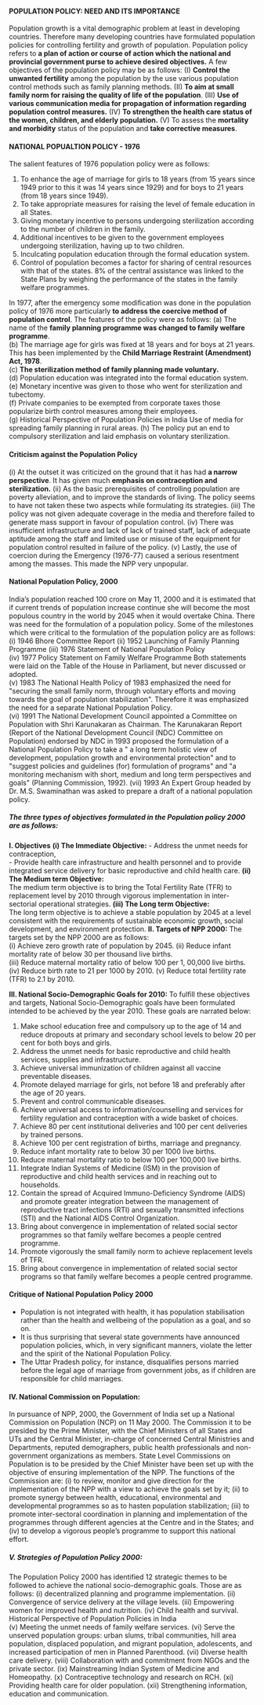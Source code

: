 #### POPULATION POLICY: NEED AND ITS  IMPORTANCE
Population growth is a vital demographic problem at least in developing countries. Therefore many developing countries have formulated population policies for controlling fertility and growth of population. Population policy refers to **a plan of action or course of action which the national and provincial government purse to achieve desired objectives.** A few objectives of the population policy may be as follows: 
(I)  **Control the unwanted fertility** among the population by the use various population control methods such as family planning methods. 
(II) **To aim at small family norm for raising the quality of life of the population**. 
(III) **Use of various communication media for propagation of information regarding population control measures.** 
(IV) **To strengthen the health care status of the women, children, and elderly population.** 
(V) To assess the **mortality and morbidity** status of the population and **take corrective measures**.  
#### NATIONAL POPUALTION POLICY - 1976 
The salient features of 1976 population policy were as follows:  
1. To enhance the age of marriage for girls to 18 years (from 15 years since 1949 prior to this it was 14 years since 1929) and for boys to 21 years (from 18 years since 1949).
2. To take appropriate measures for raising the level of female education in all States.
3. Giving monetary incentive to persons undergoing sterilization according to the number of children in the family. 
4. Additional incentives to be given to the government employees undergoing sterilization, having up to two children. 
5. Inculcating population education through the formal education system.
6. Control of population becomes a factor for sharing of central resources with that of the states. 8% of the central assistance was linked to the State Plans by weighing the performance of the states in the family welfare programmes. 

In 1977, after the emergency some modification was done in the population policy of 1976 more particularly **to address the coercive method of population control**. The features of the policy were as follows: 
(a) The name of the **family planning programme was changed to family welfare programme**.  
(b)  The marriage age for girls was fixed at 18 years and for boys at 21 years. This has been implemented by the **Child Marriage Restraint (Amendment) Act, 1978**.  
(c)  **The sterilization method of family planning made voluntary.**  
(d)  Population education was integrated into the formal education system.  
(e)  Monetary incentive was given to those who went for sterilization and tubectomy.  
(f)  Private companies to be exempted from corporate taxes those popularize birth control measures among their employees.  
(g)  Historical Perspective of Population Policies in India Use of media for spreading family planning in rural areas. 
(h)  The policy put an end to compulsory sterilization and laid emphasis on voluntary sterilization. 
#### Criticism against the Population Policy
(i) At the outset it was criticized on the ground that it has had **a narrow perspective**. It has given much **emphasis on contraception and sterilization.** 
(ii) As the basic prerequisites of controlling population are poverty alleviation, and to improve the standards of living. The policy seems to have not taken these two aspects while formulating its strategies. 
(iii) The policy was not given adequate coverage in the media and therefore failed to generate mass support in favour of population control. 
(iv) There was insufficient infrastructure and lack of lack of trained staff, lack of adequate aptitude among the staff and limited use or misuse of the equipment for population control resulted in failure of the policy. 
(v) Lastly, the use of coercion during the Emergency (1976-77) caused a serious resentment among the masses. This made the NPP very unpopular. 
#### National Population Policy, 2000 
India’s population reached 100 crore on May 11, 2000 and it is estimated that if current trends of population increase continue she will become the most populous country in the world by 2045 when it would overtake China. There was need for the formulation of a population policy. Some of the milestones which were critical to the formulation of the population policy are as follows: 
(i) 1946 Bhore Committee Report 
(ii) 1952 Launching of Family Planning Programme 
(iii) 1976 Statement of National Population Policy  
(iv) 1977 Policy Statement on Family Welfare Programme Both statements were laid on the Table of the House in Parliament, but never discussed or adopted.  
(v)  1983 The National Health Policy of 1983 emphasized the need for "securing the small family norm, through voluntary efforts and moving towards the goal of population stabilization". Therefore it was emphasized the need for a separate National Population Policy.  
(vi) 1991 The National Development Council appointed a Committee on Population with Shri Karunakaran as Chairman. The Karunakaran Report (Report of the National Development Council (NDC) Committee on Population) endorsed by NDC in 1993 proposed the formulation of a National Population Policy to take a " a long term holistic view of development, population growth and environmental protection" and to "suggest policies and guidelines (for) formulation of programs" and "a monitoring mechanism with short, medium and long term perspectives and goals" (Planning Commission, 1992). 
(vii) 1993 An Expert Group headed by Dr. M.S. Swaminathan was asked to prepare a draft of a national population policy. 
##### The three types of objectives formulated in the Population policy 2000 are as follows: 
**I. Objectives**
	**(i) The Immediate Objective:**
	- Address the unmet needs for contraception,  
	- Provide health care infrastructure and health personnel and to provide integrated service delivery for basic reproductive and child health care. 
	**(ii) The Medium term Objective:**  
	The medium term objective is to bring the Total Fertility Rate (TFR) to replacement level by 2010 through vigorous implementation in inter-sectorial operational strategies. 
	**(iii)  The Long term Objective:**  
	The long term objective is to achieve a stable population by 2045 at a level consistent with the requirements of sustainable economic growth, social development, and environment protection. 
**II. Targets of NPP 2000:** 
The targets set by the NPP 2000 are as follows:  
(i) Achieve zero growth rate of population by 2045.
(ii) Reduce infant mortality rate of below 30 per thousand live births.  
(iii) Reduce maternal mortality ratio of below 100 per 1, 00,000 live births. 
(iv) Reduce birth rate to 21 per 1000 by 2010. 
(v) Reduce total fertility rate (TFR) to 2.1 by 2010.

**III. National Socio-Demographic Goals for 2010:** 
To fulfill these objectives and targets, National Socio-Demographic goals have been formulated intended to be achieved by the year 2010. These goals are narrated below:   
1.  Make school education free and compulsory up to the age of 14 and reduce dropouts at primary and secondary school levels to below 20 per cent for both boys and girls. 
2. Address the unmet needs for basic reproductive and child health services, supplies and infrastructure.
3. Achieve universal immunization of children against all vaccine preventable diseases. 
4. Promote delayed marriage for girls, not before 18 and preferably after the age of 20 years.
5. Prevent and control communicable diseases. 
6. Achieve universal access to information/counselling and services for fertility regulation and contraception with a wide basket of choices. 
7. Achieve 80 per cent institutional deliveries and 100 per cent deliveries by trained persons. 
8. Achieve 100 per cent registration of births, marriage and pregnancy. 
9. Reduce infant mortality rate to below 30 per 1000 live births.  
10. Reduce maternal mortality ratio to below 100 per 100,000 live births. 
11. Integrate Indian Systems of Medicine (ISM) in the provision of reproductive and child health services and in reaching out to households. 
12. Contain the spread of Acquired Immuno-Deficiency Syndrome (AIDS) and promote greater integration between the management of reproductive tract infections (RTI) and sexually transmitted infections (STI) and the National AIDS Control Organization. 
13. Bring about convergence in implementation of related social sector programmes so that family welfare becomes a people centred programme. 
14. Promote vigorously the small family norm to achieve replacement levels of TFR. 
15. Bring about convergence in implementation of related social sector programs so that family welfare becomes a people centred programme. 
#### Critique of National Population Policy 2000
-  Population is not integrated with health, it has population stabilisation rather than the health and wellbeing of the population as a goal, and so on.
-  It is thus surprising that several state governments have announced population policies, which, in very significant manners, violate the letter and the spirit of the National Population Policy.
- The Uttar Pradesh policy, for instance, disqualifies persons married before the legal age of marriage from government jobs, as if children are responsible for child marriages.
#### IV. National Commission on Population: 
In pursuance of NPP, 2000, the Government of India set up a National Commission on Population (NCP) on 11 May 2000. The Commission it to be presided by the Prime Minister, with the Chief Ministers of all States and UTs and the Central Minister, in-charge of concerned Central Ministries and Departments, reputed demographers, public health professionals and non-government organizations as members. State Level Commissions on Population is to be presided by the Chief Minister have been set up with the objective of ensuring implementation of the NPP. The functions of the Commission are: 
(i) to review, monitor and give direction for the implementation of the NPP with a view to achieve the goals set by it; 
(ii) to promote synergy between health, educational, environmental and developmental programmes so as to hasten population stabilization; 
(iii) to promote inter-sectoral coordination in planning and implementation of the programmes through different agencies at the Centre and in the States; and 
(iv)  to develop a vigorous people’s programme to support this national effort.
##### V. Strategies of Population Policy 2000: 
The Population Policy 2000 has identified 12 strategic themes to be followed to achieve the national socio-demographic goals. Those are as follows: 
(i) decentralized planning and programme implementation. 
(ii) Convergence of service delivery at the village levels. 
(iii) Empowering women for improved health and nutrition. 
(iv) Child health and survival. Historical Perspective of Population Policies in India  
(v) Meeting the unmet needs of family welfare services. 
(vi) Serve the unserved population groups: urban slums, tribal communities, hill area population, displaced population, and migrant population, adolescents, and increased participation of men in Planned Parenthood. 
(vii) Diverse health care delivery. 
(viii) Collaboration with and commitment from NGOs and the private sector. 
(ix) Mainstreaming Indian System of Medicine and Homeopathy. 
(x)  Contraceptive technology and research on RCH. 
(xi) Providing health care for older population. 
(xii) Strengthening information, education and communication. 